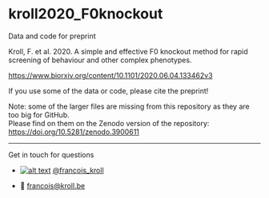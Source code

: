 # kroll2020_F0knockout

Data and code for preprint

Kroll, F. et al. 2020. A simple and effective F0 knockout method for rapid screening of behaviour and other complex phenotypes.

https://www.biorxiv.org/content/10.1101/2020.06.04.133462v3

If you use some of the data or code, please cite the preprint!

Note: some of the larger files are missing from this repository as they are too big for GitHub. <br />
Please find on them on the Zenodo version of the repository: https://doi.org/10.5281/zenodo.3900611

___

Get in touch for questions

  * [![alt text][1.2]][1] [@francois_kroll](https://twitter.com/francois_kroll)

  * :email: francois@kroll.be

<!-- icons with padding -->
[1.1]: http://i.imgur.com/tXSoThF.png (twitter icon with padding)

<!-- icons without padding -->
[1.2]: http://i.imgur.com/wWzX9uB.png (twitter icon without padding)

<!-- links to your social media accounts -->
[1]: https://twitter.com/francois_kroll
